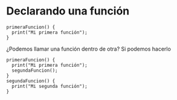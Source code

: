 # Declarando una función
```
primeraFuncion() {
  print("Mi primera función");
}
```
¿Podemos llamar una función dentro de otra? Si podemos hacerlo
```
primeraFuncion() {
  print("Mi primera función");
  segundaFuncion();
}
segundaFuncion() {
  print("Mi segunda función");
}
```
